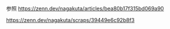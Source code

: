 参照
https://zenn.dev/nagakuta/articles/bea80b17f315bd069a90

https://zenn.dev/nagakuta/scraps/39449e6c92b8f3
